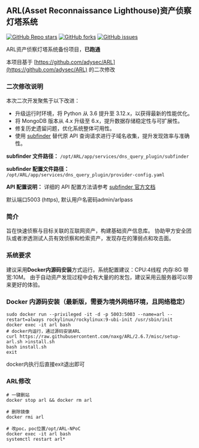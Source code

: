 ## ARL(Asset Reconnaissance Lighthouse)资产侦察灯塔系统
<a href="https://github.com/adysec/ARL/stargazers"><img alt="GitHub Repo stars" src="https://img.shields.io/github/stars/adysec/ARL?color=yellow&logo=riseup&logoColor=yellow&style=flat-square"></a>
<a href="https://github.com/adysec/ARL/network/members"><img alt="GitHub forks" src="https://img.shields.io/github/forks/adysec/ARL?color=orange&style=flat-square"></a>
<a href="https://github.com/adysec/ARL/issues"><img alt="GitHub issues" src="https://img.shields.io/github/issues/adysec/ARL?color=red&style=flat-square"></a>

ARL资产侦察灯塔系统备份项目，**已跑通**

本项目基于 [https://github.com/adysec/ARL](https://github.com/adysec/ARL) 的二次修改

### 二次修改说明

本次二次开发聚焦于以下改进：
- 升级运行时环境，将 Python 从 3.6 提升至 3.12.x，以获得最新的性能优化。
- 将 MongoDB 版本从 4.x 升级至 6.x，提升数据存储稳定性与可扩展性。
- 修复历史遗留问题，优化系统整体可用性。
- 使用 [subfinder](https://github.com/projectdiscovery/subfinder) 替代原 API 查询请求进行子域名收集，提升发现效率与准确性。

**subfinder 文件路径：** `/opt/ARL/app/services/dns_query_plugin/subfinder`

**subfinder 配置文件路径：** `/opt/ARL/app/services/dns_query_plugin/provider-config.yaml`

**API 配置说明：** 详细的 API 配置方法请参考 [subfinder 官方文档](https://docs.projectdiscovery.io/opensource/subfinder/install#post-install-configuration)

默认端口5003 (https), 默认用户名密码admin/arlpass 


### 简介
旨在快速侦察与目标关联的互联网资产，构建基础资产信息库。
协助甲方安全团队或者渗透测试人员有效侦察和检索资产，发现存在的薄弱点和攻击面。

### 系统要求

建议采用**Docker内源码安装**方式运行。系统配置建议：CPU:4线程 内存:8G 带宽:10M。
由于自动资产发现过程中会有大量的的发包，建议采用云服务器可以带来更好的体验。

### Docker 内源码安装（最新版，需要为境外网络环境，且网络稳定）

```bass
sudo docker run --privileged -it -d -p 5003:5003 --name=arl --restart=always rockylinux/rockylinux:9-ubi-init /usr/sbin/init
docker exec -it arl bash
# docker内运行，通过源码安装ARL
curl https://raw.githubusercontent.com/naxg/ARL/2.6.7/misc/setup-arl.sh >install.sh
bash install.sh
exit
```

docker内执行后直接exit退出即可

### ARL修改

```
# 一键删站
docker stop arl && docker rm arl

# 删除镜像
docker rmi arl

# 改poc，poc位置/opt/ARL-NPoC
docker exec -it arl bash
systemctl restart arl*
```
 